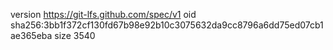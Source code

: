 version https://git-lfs.github.com/spec/v1
oid sha256:3bb1f372cf130fd67b98e92b10c3075632da9cc8796a6dd75ed07cb1ae365eba
size 3540
